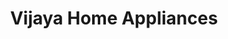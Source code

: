 ---
title: "Vijaya Home Appliances"
url: /thiruvalla-kerala/vijaya-home-appliances/
shop: appliance
---